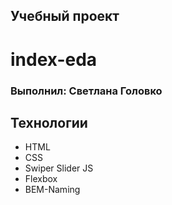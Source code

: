 ## Учебный проект

# index-eda

### Выполнил: Светлана Головко

## Технологии

- HTML
- CSS
- Swiper Slider JS
- Flexbox
- BEM-Naming
